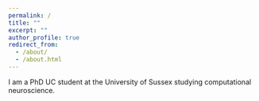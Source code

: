 ```yaml
---
permalink: /
title: ""
excerpt: ""
author_profile: true
redirect_from: 
  - /about/
  - /about.html
---
```


I am a PhD UC student at the University of Sussex studying computational neuroscience.